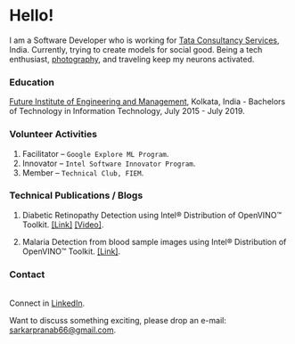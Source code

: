 # Hello!

I am a Software Developer who is working for [Tata Consultancy Services](https://www.tcs.com/), India. Currently, trying to create models for social good. Being a tech enthusiast, [photography](https://www.instagram.com/my.fotocraft.in/), and traveling keep my neurons activated.

### Education

[Future Institute of Engineering and Management](https://futureengineering.in/), Kolkata, India - Bachelors of Technology in Information Technology, July 2015 - July 2019.


### Volunteer Activities

1.   Facilitator – `Google Explore ML Program`.
2.  Innovator – `Intel Software Innovator Program`.
3.   Member – `Technical Club, FIEM`.

### Technical Publications / Blogs

1. Diabetic Retinopathy Detection using Intel® Distribution of OpenVINO™ Toolkit. [[Link]](https://devmesh.intel.com/projects/diabetic-retinopathy-detection-using-using-intel-distribution-of-openvino-toolkit) [[Video]](https://youtu.be/agutzaFXGZA).

2. Malaria Detection from blood sample images using Intel® Distribution of OpenVINO™ Toolkit. [[Link]](https://medium.com/intel-software-innovators/malaria-detection-from-blood-sample-images-using-intel-distribution-of-openvino-toolkit-941bc3978bf9).

### Contact
<br>Connect in [LinkedIn](http://www.linkedin.com/in/sarkarpranab66/).<br/>

Want to discuss something exciting, please drop an e-mail: [sarkarpranab66@gmail.com](mailto:sarkarpranab66@gmail.com).
